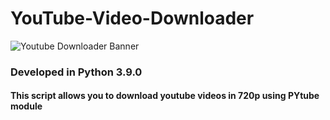 # YouTube-Video-Downloader
![Youtube Downloader Banner](https://www.teabagatexitstore.com/Github_banners/YT.PNG)

### Developed in Python 3.9.0

#### This script allows you to download youtube videos in 720p using PYtube module
